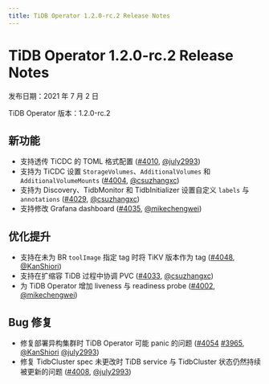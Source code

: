 ```yaml
---
title: TiDB Operator 1.2.0-rc.2 Release Notes
---
```


# TiDB Operator 1.2.0-rc.2 Release Notes

发布日期：2021 年 7 月 2 日

TiDB Operator 版本：1.2.0-rc.2

## 新功能

- 支持透传 TiCDC 的 TOML 格式配置 ([#4010](https://github.com/pingcap/tidb-operator/pull/4010), [@july2993](https://github.com/july2993))
- 支持为 TiCDC 设置 `StorageVolumes`、`AdditionalVolumes` 和 `AdditionalVolumeMounts` ([#4004](https://github.com/pingcap/tidb-operator/pull/4004), [@csuzhangxc](https://github.com/csuzhangxc))
- 支持为 Discovery、TidbMonitor 和 TidbInitializer 设置自定义 `labels` 与 `annotations` ([#4029](https://github.com/pingcap/tidb-operator/pull/4029), [@csuzhangxc](https://github.com/csuzhangxc))
- 支持修改 Grafana dashboard ([#4035](https://github.com/pingcap/tidb-operator/pull/4035), [@mikechengwei](https://github.com/mikechengwei))

## 优化提升

- 支持在未为 BR `toolImage` 指定 tag 时将 TiKV 版本作为 tag ([#4048](https://github.com/pingcap/tidb-operator/pull/4048), [@KanShiori](https://github.com/KanShiori))
- 支持在扩缩容 TiDB 过程中协调 PVC ([#4033](https://github.com/pingcap/tidb-operator/pull/4033), [@csuzhangxc](https://github.com/csuzhangxc))
- 为 TiDB Operator 增加 liveness 与 readiness probe ([#4002](https://github.com/pingcap/tidb-operator/pull/4002), [@mikechengwei](https://github.com/mikechengwei))

## Bug 修复

- 修复部署异构集群时 TiDB Operator 可能 panic 的问题 ([#4054](https://github.com/pingcap/tidb-operator/pull/4054) [#3965](https://github.com/pingcap/tidb-operator/pull/3965), [@KanShiori](https://github.com/KanShiori) [@july2993](https://github.com/july2993))
- 修复 TidbCluster spec 未更改时 TiDB service 与 TidbCluster 状态仍然持续被更新的问题 ([#4008](https://github.com/pingcap/tidb-operator/pull/4008), [@july2993](https://github.com/july2993))
